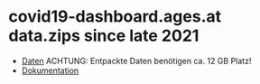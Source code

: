 # covid19-dashboard.ages.at data.zips since late 2021

* [Daten](https://github.com/zeitferne/covidat-data/releases/tag/data_ages_all)
  ACHTUNG: Entpackte Daten benötigen ca. 12 GB Platz!
* [Dokumentation](../docs/ages-und-ems-daten.md)
